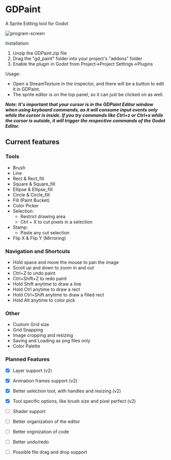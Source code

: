 # GDPaint
A Sprite Editing tool for Godot

<!-- ![Look at the GDPaint Editor](https://i.imgur.com/LPq3sPx.jpg) -->
![program-screen](https://user-images.githubusercontent.com/54819319/182956410-08330231-8c59-4e4d-a64e-faf6e476003f.jpg)


Installation:

1. Unzip the GDPaint.zip file
1. Drag the "gd_paint" folder into your project's "addons" folder
1. Enable the plugin in Godot from Project->Project Settings->Plugins

Usage:
- Open a StreamTexture in the inspector, and there will be a button to edit it in GDPaint.
- The sprite editor is on the top panel, so it can just be clicked on as well.

***Note: It's important that your cursor is in the GDPaint Editor window when using keyboard commands, as it will consume input events only while the cursor is inside. 
      If you try commands like Ctrl+z or Ctrl+x while the cursor is outside, it will trigger the respective commands of the Godot Editor.***

## Current features

### Tools
- Brush
- Line
- Rect & Rect_fill
- Square & Square_fill
- Ellipse & Ellipse_fill
- Circle & Circle_fill
- Fill (Paint Bucket)
- Color Picker
- Selection:
  - Restrict drawing area
  - Ctrl + X to cut pixels in a selection
- Stamp:
  - Paste any cut selection
- Flip X & Flip Y (Mirroring)

### Navigation and Shortcuts
- Hold space and move the mouse to pan the image
- Scroll up and down to zoom in and out
- Ctrl+Z to undo paint
- Ctrl+Shift+Z to redo paint
- Hold Shift anytime to draw a line
- Hold Ctrl anytime to draw a rect
- Hold Ctrl+Shift anytime to draw a filled rect
- Hold Alt anytime to color pick

### Other
- Custom Grid size
- Grid Snapping
- Image cropping and resizing
- Saving and Loading as png files only
- Color Palette

### Planned Features
- [x] Layer support (v2)
- [x] Animation frames support (v2)
- [x] Better selection tool, with handles and resizing (v2)
- [x] Tool specific options, like brush size and pixel perfect (v2)
- [ ] Shader support
- [ ] Better organization of the editor
- [ ] Better orginization of code
- [ ] Better undo/redo 
- [ ] Possible file drag and drop support 

